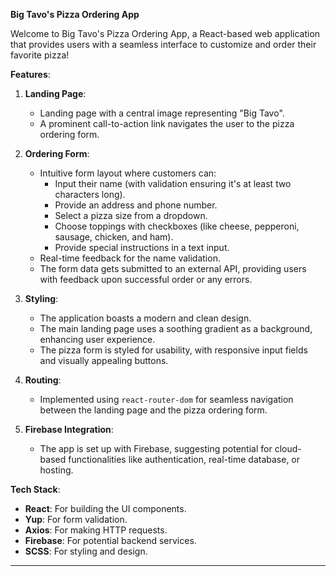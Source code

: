 **Big Tavo's Pizza Ordering App**

Welcome to Big Tavo's Pizza Ordering App, a React-based web application that provides users with a seamless interface to customize and order their favorite pizza!

**Features**:

1. **Landing Page**:
   - Landing page with a central image representing "Big Tavo".
   - A prominent call-to-action link navigates the user to the pizza ordering form.

2. **Ordering Form**:
   - Intuitive form layout where customers can:
     - Input their name (with validation ensuring it's at least two characters long).
     - Provide an address and phone number.
     - Select a pizza size from a dropdown.
     - Choose toppings with checkboxes (like cheese, pepperoni, sausage, chicken, and ham).
     - Provide special instructions in a text input.
   - Real-time feedback for the name validation.
   - The form data gets submitted to an external API, providing users with feedback upon successful order or any errors.
   
3. **Styling**:
   - The application boasts a modern and clean design.
   - The main landing page uses a soothing gradient as a background, enhancing user experience.
   - The pizza form is styled for usability, with responsive input fields and visually appealing buttons.

4. **Routing**:
   - Implemented using `react-router-dom` for seamless navigation between the landing page and the pizza ordering form.

5. **Firebase Integration**:
   - The app is set up with Firebase, suggesting potential for cloud-based functionalities like authentication, real-time database, or hosting.

**Tech Stack**:
- **React**: For building the UI components.
- **Yup**: For form validation.
- **Axios**: For making HTTP requests.
- **Firebase**: For potential backend services.
- **SCSS**: For styling and design.

---
